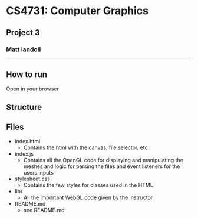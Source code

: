 # CS4731: Computer Graphics
## Project 3
### Matt Iandoli
***
## How to run
Open in your browser

## Structure

## Files
- index.html
    - Contains the html with the canvas, file selector, etc.
- index.js
    - Contains all the OpenGL code for displaying and manipulating the meshes and logic for parsing the files and event listeners for the users inputs
- stylesheet.css
    - Contains the few styles for classes used in the HTML
- lib/
    - All the important WebGL code given by the instructor
- README.md
    - see README.md
